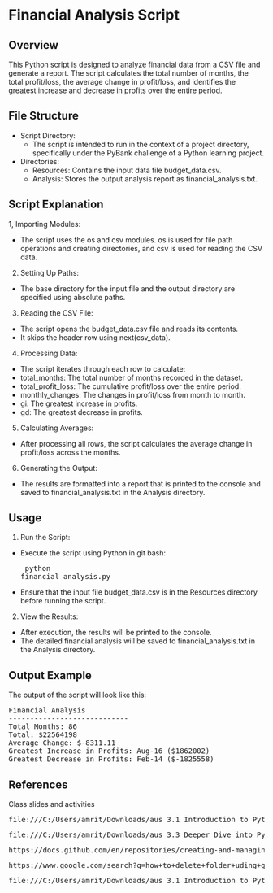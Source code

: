 # Financial Analysis Script
## Overview
This Python script is designed to analyze financial data from a CSV file and generate a report. The script calculates the total number of months, the total profit/loss, the average change in profit/loss, and identifies the greatest increase and decrease in profits over the entire period.

## File Structure
- Script Directory:
  - The script is intended to run in the context of a project directory, specifically under the PyBank challenge of a Python learning project.
- Directories:
  - Resources: Contains the input data file budget_data.csv.
   - Analysis: Stores the output analysis report as financial_analysis.txt.

## Script Explanation
1, Importing Modules:
- The script uses the os and csv modules. os is used for file path operations and creating directories, and csv is used for reading the CSV data.
2. Setting Up Paths:
- The base directory for the input file and the output directory are specified using absolute paths.
3. Reading the CSV File:
- The script opens the budget_data.csv file and reads its contents.
- It skips the header row using next(csv_data).
4. Processing Data:
- The script iterates through each row to calculate:
 - total_months: The total number of months recorded in the dataset.
 - total_profit_loss: The cumulative profit/loss over the entire period.
 - monthly_changes: The changes in profit/loss from month to month.
 - gi: The greatest increase in profits.
 - gd: The greatest decrease in profits.
5. Calculating Averages:
- After processing all rows, the script calculates the average change in profit/loss across the months.
6. Generating the Output:
- The results are formatted into a report that is printed to the console and saved to financial_analysis.txt in the Analysis directory.
## Usage
1. Run the Script:
- Execute the script using Python in git bash: <pre>
python financial_analysis.py</pre> 
- Ensure that the input file budget_data.csv is in the Resources directory before running the script.
2. View the Results:
- After execution, the results will be printed to the console.
- The detailed financial analysis will be saved to financial_analysis.txt in the Analysis directory.
## Output Example
The output of the script will look like this:
<pre>
Financial Analysis
----------------------------
Total Months: 86
Total: $22564198
Average Change: $-8311.11
Greatest Increase in Profits: Aug-16 ($1862002)
Greatest Decrease in Profits: Feb-14 ($-1825558)</pre>
## References
Class slides and activities
<pre>file:///C:/Users/amrit/Downloads/aus_3.1_Introduction_to_Python.pdf</pre>
<pre>file:///C:/Users/amrit/Downloads/aus_3.3_Deeper_Dive_into_Python.pdf</pre>
<pre>https://docs.github.com/en/repositories/creating-and-managing-repositories/cloning-a-repository</pre>
<pre>https://www.google.com/search?q=how+to+delete+folder+uding+git+bash&rlz=1C1CHBF_en-GBAU886AU886&oq=how+to+delete+folder+uding+git+bash&gs_lcrp=EgZjaHJvbWUyBggAEEUYOTIJCAEQABgNGIAEMggIAhAAGBYYHjIICAMQABgWGB4yCAgEEAAYFhgeMggIBRAAGBYYHjINCAYQABiGAxiABB</pre>
<pre>file:///C:/Users/amrit/Downloads/aus_3.1_Introduction_to_Python.pdf</pre>



